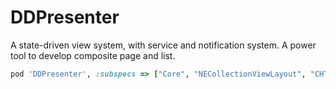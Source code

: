 # DDPresenter

A state-driven view system, with service and notification system. A power tool to develop composite page and list.

```ruby
pod 'DDPresenter', :subspecs => ["Core", "NECollectionViewLayout", "CHTCollectionViewWaterfallLayout"]
```